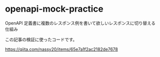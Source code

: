 # openapi-mock-practice
OpenAPI 定義書に複数のレスポンス例を書いて欲しいレスポンスに切り替える仕組み

この記事の検証に使ったコードです。

https://qiita.com/nassy20/items/65e7a1f2ac2182de7678